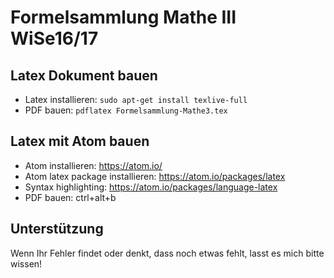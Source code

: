 # Formelsammlung Mathe III WiSe16/17

## Latex Dokument bauen

* Latex installieren: ``sudo apt-get install texlive-full``
* PDF bauen: ``pdflatex Formelsammlung-Mathe3.tex``

## Latex mit Atom bauen

* Atom installieren: https://atom.io/
* Atom latex package installieren: https://atom.io/packages/latex
* Syntax highlighting: https://atom.io/packages/language-latex
* PDF bauen: ctrl+alt+b

## Unterstützung

Wenn Ihr Fehler findet oder denkt, dass noch etwas fehlt, lasst es mich bitte wissen!
